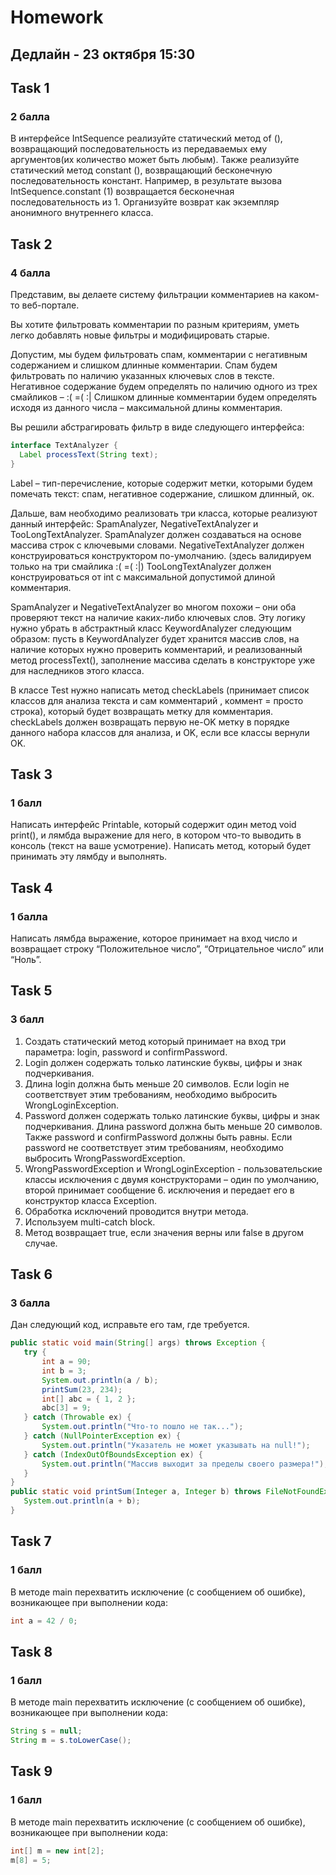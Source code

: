 # Homework 
## Дедлайн - 23 октября 15:30


## Task 1
### 2 балла
В интерфейсе IntSequence реализуйте статический метод of (), возвращающий последовательность из передаваемых ему аргументов(их количество может быть любым). Также реализуйте статический метод constant (), возвращающий бесконечную последовательность констант. Например, в результате вызова IntSequence.constant (1) возвращается бесконечная последовательность из 1. Организуйте возврат как экземпляр анонимного внутреннего класса.

## Task 2
### 4 балла
Представим, вы делаете систему фильтрации комментариев на каком-то веб-портале.

Вы хотите фильтровать комментарии по разным критериям, уметь легко добавлять новые фильтры и модифицировать старые.

Допустим, мы будем фильтровать спам, комментарии с негативным содержанием и слишком длинные комментарии.
Спам будем фильтровать по наличию указанных ключевых слов в тексте.
Негативное содержание будем определять по наличию одного из трех смайликов – :( =( :|
Слишком длинные комментарии будем определять исходя из данного числа – максимальной длины комментария.

Вы решили абстрагировать фильтр в виде следующего интерфейса:
```java
interface TextAnalyzer {
  Label processText(String text);
}
```
Label – тип-перечисление, которые содержит метки, которыми будем помечать текст: спам, негативное содержание, слишком длинный, ок.

Дальше, вам необходимо реализовать три класса, которые реализуют данный интерфейс: SpamAnalyzer, NegativeTextAnalyzer и TooLongTextAnalyzer.
  SpamAnalyzer должен создаваться на основе массива строк с ключевыми словами.
	NegativeTextAnalyzer должен конструироваться конструктором по-умолчанию. (здесь валидируем только на три смайлика :( =( :|)
	TooLongTextAnalyzer должен конструироваться от int с максимальной допустимой длиной комментария.
	
SpamAnalyzer и NegativeTextAnalyzer во многом похожи – они оба проверяют текст на наличие каких-либо ключевых слов. Эту логику нужно убрать в абстрактный класс KeywordAnalyzer следующим образом:
  пусть в KeywordAnalyzer будет хранится массив слов, на наличие которых нужно проверить комментарий, и реализованный метод processText(), заполнение массива сделать в конструкторе уже для наследников этого класса.


В классе Test нужно написать метод checkLabels (принимает список классов для анализа текста и сам комментарий , коммент = просто строка), который будет возвращать метку для комментария. checkLabels должен возвращать первую не-OK метку в порядке данного набора классов для анализа, и OK, если все классы вернули OK.

## Task 3
### 1 балл
Написать интерфейс Printable, который содержит один метод void print(), и лямбда выражение для него, в котором что-то выводить в консоль (текст на ваше усмотрение). Написать метод, который будет принимать эту лямбду и выполнять.

## Task 4
### 1 балла
Написать лямбда выражение, которое принимает на вход число и возвращает строку “Положительное число”, “Отрицательное число” или  “Ноль”. 

## Task 5
### 3 балл
1. Создать статический метод который принимает на вход три параметра: login, password и confirmPassword.
2. Login должен содержать только латинские буквы, цифры и знак подчеркивания.
3. Длина login должна быть меньше 20 символов. Если login не соответствует этим требованиям, необходимо выбросить WrongLoginException.
4. Password должен содержать только латинские буквы, цифры и знак подчеркивания. Длина password должна быть меньше 20 символов. Также password и confirmPassword должны быть равны. Если password не соответствует этим требованиям, необходимо выбросить WrongPasswordException.  
5. WrongPasswordException и WrongLoginException - пользовательские классы исключения с двумя конструкторами – один по умолчанию, второй принимает сообщение 6. исключения и передает его в конструктор класса Exception.
7. Обработка исключений проводится внутри метода.
8. Используем multi-catch block.
9. Метод возвращает true, если значения верны или false в другом случае. 

## Task 6
### 3 балла
Дан следующий код, исправьте его там, где требуется.
```java
public static void main(String[] args) throws Exception {
   try {
       int a = 90;
       int b = 3;
       System.out.println(a / b);
       printSum(23, 234);
       int[] abc = { 1, 2 };
       abc[3] = 9;
   } catch (Throwable ex) {
       System.out.println("Что-то пошло не так...");
   } catch (NullPointerException ex) {
       System.out.println("Указатель не может указывать на null!");
   } catch (IndexOutOfBoundsException ex) {
       System.out.println("Массив выходит за пределы своего размера!");
   }
}
public static void printSum(Integer a, Integer b) throws FileNotFoundException {
   System.out.println(a + b);
}
```

## Task 7
### 1 балл
В методе main перехватить исключение (с сообщением об ошибке), возникающее при выполнении кода:
```java
int a = 42 / 0;
```

## Task 8
### 1 балл
В методе main перехватить исключение (с сообщением об ошибке), возникающее при выполнении кода:
```java
String s = null;
String m = s.toLowerCase();
```

## Task 9
### 1 балл
В методе main перехватить исключение (с сообщением об ошибке), возникающее при выполнении кода:
```java
int[] m = new int[2];
m[8] = 5;
```
